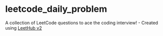 # leetcode_daily_problem
A collection of LeetCode questions to ace the coding interview! - Created using [LeetHub v2](https://github.com/arunbhardwaj/LeetHub-2.0)
